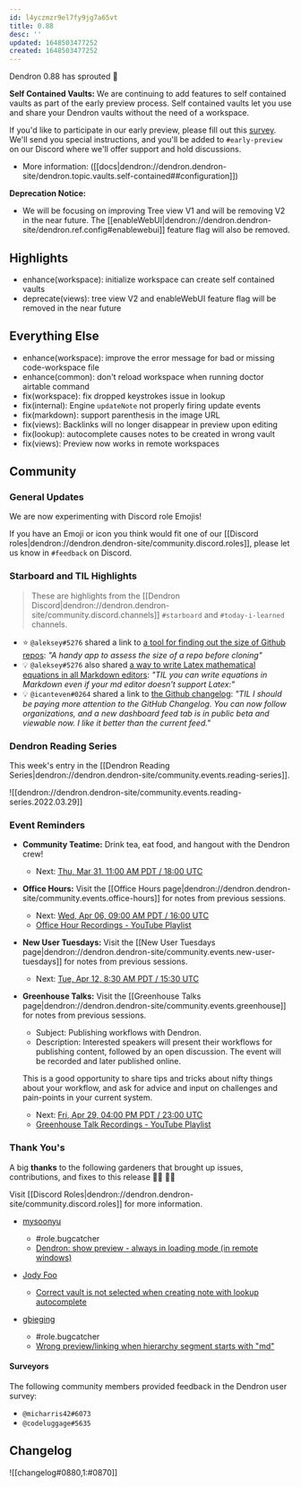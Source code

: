 ```yaml
---
id: l4yczmzr9el7fy9jg7a65vt
title: 0.88
desc: ''
updated: 1648503477252
created: 1648503477252
---
```


Dendron 0.88 has sprouted  🌱

<!-- [[Release Highlights|dendron://dendron.handbook/area.product.sop.release-highlights]] -->

**Self Contained Vaults:** 
We are continuing to add features to self contained vaults as part of the early preview process. Self contained vaults let you use and share your Dendron vaults without the need of a workspace. 

If you'd like to participate in our early preview, please fill out this [survey](https://airtable.com/shr0cwk0a9tujeipZ). We'll send you special instructions, and you'll be added to `#early-preview` on our Discord where we'll offer support and hold discussions. 

- More information: ([[docs|dendron://dendron.dendron-site/dendron.topic.vaults.self-contained##configuration]]) 

**Deprecation Notice:**
- We will be focusing on improving Tree view V1 and will be removing V2 in the near future. The [[enableWebUI|dendron://dendron.dendron-site/dendron.ref.config#enablewebui]] feature flag will also be removed.

## Highlights
- enhance(workspace): initialize workspace can create self contained vaults 
- deprecate(views): tree view V2 and enableWebUI feature flag will be removed in the near future

## Everything Else
- enhance(workspace): improve the error message for bad or missing code-workspace file 
- enhance(common): don't reload workspace when running doctor airtable command
- fix(workspace): fix dropped keystrokes issue in lookup
- fix(internal): Engine `updateNote` not properly firing update events
- fix(markdown): support parenthesis in the image URL
- fix(views): Backlinks will no longer disappear in preview upon editing
- fix(lookup): autocomplete causes notes to be created in wrong vault
- fix(views): Preview now works in remote workspaces

## Community

### General Updates
<!-- TODO: Delete this section if not appliacble -->
We are now experimenting with Discord role Emojis! 

If you have an Emoji or icon you think would fit one of our [[Discord roles|dendron://dendron.dendron-site/community.discord.roles]], please let us know in `#feedback` on Discord. 


### Starboard and TIL Highlights
<!-- TODO: update links. Delete section is no new items-->
> These are highlights from the [[Dendron Discord|dendron://dendron.dendron-site/community.discord.channels]] `#starboard` and `#today-i-learned` channels.

- ⭐ `@aleksey#5276` shared a link to [a tool for finding out the size of Github repos](https://citizendot.github.io/gh-info/): _"A handy app to assess the size of a repo before cloning"_
- 💡 `@aleksey#5276` also shared [a way to write Latex mathematical equations in all Markdown editors](latex.codecogs.com): _"TIL you can write equations in Markdown even if your md editor doesn't support Latex:"_
- 💡 `@icanteven#0264` shared a link to [the Github changelog](): _"TIL I should be paying more attention to the GitHub Changelog. You can now follow organizations, and a new dashboard feed tab is in public beta and viewable now. I like it better than the current feed."_

### Dendron Reading Series

This week's entry in the [[Dendron Reading Series|dendron://dendron.dendron-site/community.events.reading-series]].

![[dendron://dendron.dendron-site/community.events.reading-series.2022.03.29]]

### Event Reminders
- **Community Teatime:** Drink tea, eat food, and hangout with the Dendron crew!
    - Next: [Thu, Mar 31, 11:00 AM PDT / 18:00 UTC](https://link.dendron.so/luma)
- **Office Hours:** Visit the [[Office Hours page|dendron://dendron.dendron-site/community.events.office-hours]] for notes from previous sessions.
    - Next: [Wed, Apr 06, 09:00 AM PDT / 16:00 UTC](https://link.dendron.so/luma)
    - [Office Hour Recordings - YouTube Playlist](https://link.dendron.so/6yPa)
- **New User Tuesdays:** Visit the [[New User Tuesdays page|dendron://dendron.dendron-site/community.events.new-user-tuesdays]] for notes from previous sessions.
    - Next: [Tue, Apr 12, 8:30 AM PDT / 15:30 UTC](https://link.dendron.so/luma)
- **Greenhouse Talks:** Visit the [[Greenhouse Talks page|dendron://dendron.dendron-site/community.events.greenhouse]] for notes from previous sessions.
    - Subject: Publishing workflows with Dendron.
    - Description: Interested speakers will present their workflows for publishing content, followed by an open discussion. The event will be recorded and later published online.
    
    This is a good opportunity to share tips and tricks about nifty things about your workflow, and ask for advice and input on challenges and pain-points in your current system.
    - Next: [Fri, Apr 29, 04:00 PM PDT / 23:00 UTC](https://link.dendron.so/luma)
    - [Greenhouse Talk Recordings - YouTube Playlist](https://link.dendron.so/greenhouse)

### Thank You's

A big **thanks** to the following gardeners that brought up issues, contributions, and fixes to this release 👨‍🌾 👩‍🌾

Visit [[Discord Roles|dendron://dendron.dendron-site/community.discord.roles]] for more information.

- [mysoonyu](https://github.com/mysoonyu)
  - #role.bugcatcher
  - [Dendron: show preview - always in loading mode (in remote windows)](https://github.com/dendronhq/dendron/issues/2606)

- [Jody Foo](https://github.com/fnurl)
  - [Correct vault is not selected when creating note with lookup autocomplete](https://github.com/dendronhq/dendron/issues/2617)

- [gbieging](https://github.com/gbieging)
  - #role.bugcatcher
  - [Wrong preview/linking when hierarchy segment starts with "md"](https://github.com/dendronhq/dendron/issues/2644)

#### Surveyors

The following community members provided feedback in the Dendron user survey:

- `@micharris42#6073`
- `@codeluggage#5635`

## Changelog
![[changelog#0880,1:#0870]]
